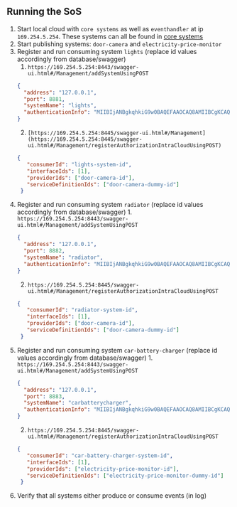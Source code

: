 ## Running the SoS
1. Start local cloud with `core systems` as well as `eventhandler` at ip `169.254.5.254`. These systems can all be found in [core systems](/core%20systems/)
2. Start publishing systems: `door-camera` and `electricity-price-monitor`
4. Register and run consuming system `lights` (replace id values accordingly from database/swagger)
    1. `https://169.254.5.254:8443/swagger-ui.html#/Management/addSystemUsingPOST`
    ```json
    {
      "address": "127.0.0.1",
      "port": 8881,
      "systemName": "lights",
      "authenticationInfo": "MIIBIjANBgkqhkiG9w0BAQEFAAOCAQ8AMIIBCgKCAQEAtCuVpXBqH4xkOZn8Fq+EP4iO09iHiErjRTBHvZCb1GLegm7V5yw0lAurKrVGJq8GwKvGo2bnhk7gZhZoJgiX8twyZVpvxKZgpJLwRK3OZQuTcAXx4uowBJewPFDWn26PC/axdEwRs+R7yidEpNqIKQytChjswcFOA19OY+r3MwtPvupYHpbEfJsQ102sVaCnaBFWjhrP1Kmt1FiBGImfKNw666DW3fK869quf37hdAdx3+SmCn520U0czNGnqZIePbNaG8YFxlHiofYY7PFQ90szNurBypqT/znVeFSij5fB+ObIuFZChOLx6Cx9PT1ESLANAaE4TF6MY10FETNo7QIDAQAB"
   }
   ```
    2. `[https://169.254.5.254:8445/swagger-ui.html#/Management](https://169.254.5.254:8445/swagger-ui.html#/Management/registerAuthorizationIntraCloudUsingPOST)`
   ```json
   {    
      "consumerId": "lights-system-id",
      "interfaceIds": [1],
      "providerIds": ["door-camera-id"],
      "serviceDefinitionIds": ["door-camera-dummy-id"]
    }
   ```
5. Register and run consuming system `radiator` (replace id values accordingly from database/swagger)
       1. `https://169.254.5.254:8443/swagger-ui.html#/Management/addSystemUsingPOST`
    ```json
    {
      "address": "127.0.0.1",
      "port": 8882,
      "systemName": "radiator",
      "authenticationInfo": "MIIBIjANBgkqhkiG9w0BAQEFAAOCAQ8AMIIBCgKCAQEAtCuVpXBqH4xkOZn8Fq+EP4iO09iHiErjRTBHvZCb1GLegm7V5yw0lAurKrVGJq8GwKvGo2bnhk7gZhZoJgiX8twyZVpvxKZgpJLwRK3OZQuTcAXx4uowBJewPFDWn26PC/axdEwRs+R7yidEpNqIKQytChjswcFOA19OY+r3MwtPvupYHpbEfJsQ102sVaCnaBFWjhrP1Kmt1FiBGImfKNw666DW3fK869quf37hdAdx3+SmCn520U0czNGnqZIePbNaG8YFxlHiofYY7PFQ90szNurBypqT/znVeFSij5fB+ObIuFZChOLx6Cx9PT1ESLANAaE4TF6MY10FETNo7QIDAQAB"
   }
   ```
    2. `https://169.254.5.254:8445/swagger-ui.html#/Management/registerAuthorizationIntraCloudUsingPOST`
   ```json
   {    
      "consumerId": "radiator-system-id",
      "interfaceIds": [1],
      "providerIds": ["door-camera-id"],
      "serviceDefinitionIds": ["door-camera-dummy-id"]
    }
   ```
6. Register and run consuming system `car-battery-charger` (replace id values accordingly from database/swagger)
       1. `https://169.254.5.254:8443/swagger-ui.html#/Management/addSystemUsingPOST`
    ```json
    {
      "address": "127.0.0.1",
      "port": 8883,
      "systemName": "carbatterycharger",
      "authenticationInfo": "MIIBIjANBgkqhkiG9w0BAQEFAAOCAQ8AMIIBCgKCAQEAtCuVpXBqH4xkOZn8Fq+EP4iO09iHiErjRTBHvZCb1GLegm7V5yw0lAurKrVGJq8GwKvGo2bnhk7gZhZoJgiX8twyZVpvxKZgpJLwRK3OZQuTcAXx4uowBJewPFDWn26PC/axdEwRs+R7yidEpNqIKQytChjswcFOA19OY+r3MwtPvupYHpbEfJsQ102sVaCnaBFWjhrP1Kmt1FiBGImfKNw666DW3fK869quf37hdAdx3+SmCn520U0czNGnqZIePbNaG8YFxlHiofYY7PFQ90szNurBypqT/znVeFSij5fB+ObIuFZChOLx6Cx9PT1ESLANAaE4TF6MY10FETNo7QIDAQAB"
   }
   ```
    2. `https://169.254.5.254:8445/swagger-ui.html#/Management/registerAuthorizationIntraCloudUsingPOST`
   ```json
   {    
      "consumerId": "car-battery-charger-system-id",
      "interfaceIds": [1],
      "providerIds": ["electricity-price-monitor-id"],
      "serviceDefinitionIds": ["electricity-price-monitor-dummy-id"]
    }
   ```
7. Verify that all systems either produce or consume events (in log)
